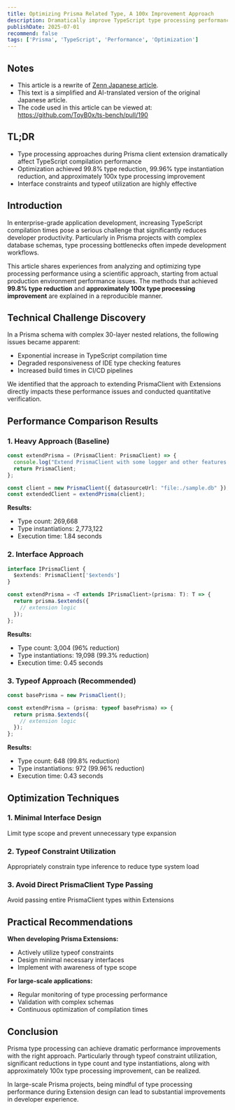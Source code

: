 ```yaml
---
title: Optimizing Prisma Related Type, A 100x Improvement Approach
description: Dramatically improve TypeScript type processing performance in Prisma clients. Learn the approach that achieved 100x improvement in real-world measurements
publishDate: 2025-07-01
recommend: false
tags: ['Prisma', 'TypeScript', 'Performance', 'Optimization']
---
```


## Notes

- This article is a rewrite of [Zenn Japanese article](https://zenn.dev/toyb0x/articles/b43251f6ce65fb).
- This text is a simplified and AI-translated version of the original Japanese article.
- The code used in this article can be viewed at:  
  https://github.com/ToyB0x/ts-bench/pull/190

## TL;DR

- Type processing approaches during Prisma client extension dramatically affect TypeScript compilation performance
- Optimization achieved 99.8% type reduction, 99.96% type instantiation reduction, and approximately 100x type processing improvement
- Interface constraints and typeof utilization are highly effective

## Introduction

In enterprise-grade application development, increasing TypeScript compilation times pose a serious challenge that significantly reduces developer productivity. Particularly in Prisma projects with complex database schemas, type processing bottlenecks often impede development workflows.

This article shares experiences from analyzing and optimizing type processing performance using a scientific approach, starting from actual production environment performance issues. The methods that achieved **99.8% type reduction** and **approximately 100x type processing improvement** are explained in a reproducible manner.

## Technical Challenge Discovery

In a Prisma schema with complex 30-layer nested relations, the following issues became apparent:

- Exponential increase in TypeScript compilation time
- Degraded responsiveness of IDE type checking features
- Increased build times in CI/CD pipelines

We identified that the approach to extending PrismaClient with Extensions directly impacts these performance issues and conducted quantitative verification.

## Performance Comparison Results

### 1. Heavy Approach (Baseline)
```typescript
const extendPrisma = (PrismaClient: PrismaClient) => {
  console.log("Extend PrismaClient with some logger and other features...");
  return PrismaClient;
};

const client = new PrismaClient({ datasourceUrl: "file:./sample.db" });
const extendedClient = extendPrisma(client);
```

**Results:**
- Type count: 269,668
- Type instantiations: 2,773,122
- Execution time: 1.84 seconds

### 2. Interface Approach
```typescript
interface IPrismaClient {
  $extends: PrismaClient['$extends']
}

const extendPrisma = <T extends IPrismaClient>(prisma: T): T => {
  return prisma.$extends({
    // extension logic
  });
};
```

**Results:**
- Type count: 3,004 (96% reduction)
- Type instantiations: 19,098 (99.3% reduction)
- Execution time: 0.45 seconds

### 3. Typeof Approach (Recommended)
```typescript
const basePrisma = new PrismaClient();

const extendPrisma = (prisma: typeof basePrisma) => {
  return prisma.$extends({
    // extension logic
  });
};
```

**Results:**
- Type count: 648 (99.8% reduction)
- Type instantiations: 972 (99.96% reduction)
- Execution time: 0.43 seconds

## Optimization Techniques

### 1. Minimal Interface Design
Limit type scope and prevent unnecessary type expansion

### 2. Typeof Constraint Utilization
Appropriately constrain type inference to reduce type system load

### 3. Avoid Direct PrismaClient Type Passing
Avoid passing entire PrismaClient types within Extensions

## Practical Recommendations

**When developing Prisma Extensions:**
- Actively utilize typeof constraints
- Design minimal necessary interfaces
- Implement with awareness of type scope

**For large-scale applications:**
- Regular monitoring of type processing performance
- Validation with complex schemas
- Continuous optimization of compilation times

## Conclusion

Prisma type processing can achieve dramatic performance improvements with the right approach. Particularly through typeof constraint utilization, significant reductions in type count and type instantiations, along with approximately 100x type processing improvement, can be realized.

In large-scale Prisma projects, being mindful of type processing performance during Extension design can lead to substantial improvements in developer experience.

